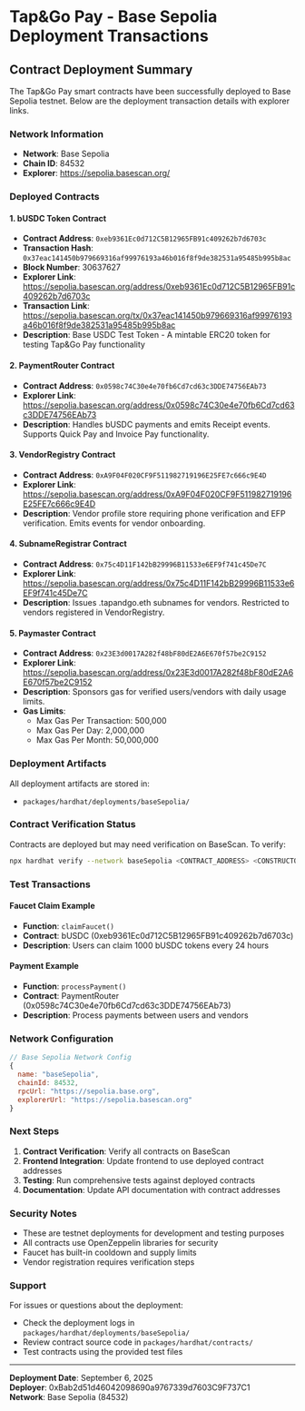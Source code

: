 # Tap&Go Pay - Base Sepolia Deployment Transactions

## Contract Deployment Summary

The Tap&Go Pay smart contracts have been successfully deployed to Base Sepolia testnet. Below are the deployment transaction details with explorer links.

### Network Information
- **Network**: Base Sepolia
- **Chain ID**: 84532
- **Explorer**: https://sepolia.basescan.org/

### Deployed Contracts

#### 1. bUSDC Token Contract
- **Contract Address**: `0xeb9361Ec0d712C5B12965FB91c409262b7d6703c`
- **Transaction Hash**: `0x37eac141450b979669316af99976193a46b016f8f9de382531a95485b995b8ac`
- **Block Number**: 30637627
- **Explorer Link**: https://sepolia.basescan.org/address/0xeb9361Ec0d712C5B12965FB91c409262b7d6703c
- **Transaction Link**: https://sepolia.basescan.org/tx/0x37eac141450b979669316af99976193a46b016f8f9de382531a95485b995b8ac
- **Description**: Base USDC Test Token - A mintable ERC20 token for testing Tap&Go Pay functionality

#### 2. PaymentRouter Contract
- **Contract Address**: `0x0598c74C30e4e70fb6Cd7cd63c3DDE74756EAb73`
- **Explorer Link**: https://sepolia.basescan.org/address/0x0598c74C30e4e70fb6Cd7cd63c3DDE74756EAb73
- **Description**: Handles bUSDC payments and emits Receipt events. Supports Quick Pay and Invoice Pay functionality.

#### 3. VendorRegistry Contract
- **Contract Address**: `0xA9F04F020CF9F511982719196E25FE7c666c9E4D`
- **Explorer Link**: https://sepolia.basescan.org/address/0xA9F04F020CF9F511982719196E25FE7c666c9E4D
- **Description**: Vendor profile store requiring phone verification and EFP verification. Emits events for vendor onboarding.

#### 4. SubnameRegistrar Contract
- **Contract Address**: `0x75c4D11F142bB29996B11533e6EF9f741c45De7C`
- **Explorer Link**: https://sepolia.basescan.org/address/0x75c4D11F142bB29996B11533e6EF9f741c45De7C
- **Description**: Issues .tapandgo.eth subnames for vendors. Restricted to vendors registered in VendorRegistry.

#### 5. Paymaster Contract
- **Contract Address**: `0x23E3d0017A282f48bF80dE2A6E670f57be2C9152`
- **Explorer Link**: https://sepolia.basescan.org/address/0x23E3d0017A282f48bF80dE2A6E670f57be2C9152
- **Description**: Sponsors gas for verified users/vendors with daily usage limits.
- **Gas Limits**:
  - Max Gas Per Transaction: 500,000
  - Max Gas Per Day: 2,000,000
  - Max Gas Per Month: 50,000,000

### Deployment Artifacts

All deployment artifacts are stored in:
- `packages/hardhat/deployments/baseSepolia/`

### Contract Verification Status

Contracts are deployed but may need verification on BaseScan. To verify:

```bash
npx hardhat verify --network baseSepolia <CONTRACT_ADDRESS> <CONSTRUCTOR_ARGS>
```

### Test Transactions

#### Faucet Claim Example
- **Function**: `claimFaucet()`
- **Contract**: bUSDC (0xeb9361Ec0d712C5B12965FB91c409262b7d6703c)
- **Description**: Users can claim 1000 bUSDC tokens every 24 hours

#### Payment Example
- **Function**: `processPayment()`
- **Contract**: PaymentRouter (0x0598c74C30e4e70fb6Cd7cd63c3DDE74756EAb73)
- **Description**: Process payments between users and vendors

### Network Configuration

```javascript
// Base Sepolia Network Config
{
  name: "baseSepolia",
  chainId: 84532,
  rpcUrl: "https://sepolia.base.org",
  explorerUrl: "https://sepolia.basescan.org"
}
```

### Next Steps

1. **Contract Verification**: Verify all contracts on BaseScan
2. **Frontend Integration**: Update frontend to use deployed contract addresses
3. **Testing**: Run comprehensive tests against deployed contracts
4. **Documentation**: Update API documentation with contract addresses

### Security Notes

- These are testnet deployments for development and testing purposes
- All contracts use OpenZeppelin libraries for security
- Faucet has built-in cooldown and supply limits
- Vendor registration requires verification steps

### Support

For issues or questions about the deployment:
- Check the deployment logs in `packages/hardhat/deployments/baseSepolia/`
- Review contract source code in `packages/hardhat/contracts/`
- Test contracts using the provided test files

---

**Deployment Date**: September 6, 2025  
**Deployer**: 0xBab2d51d46042098690a9767339d7603C9F737C1  
**Network**: Base Sepolia (84532)
